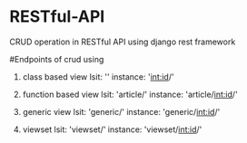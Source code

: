 # RESTful-API
CRUD operation in
RESTful API using django rest framework


#Endpoints of crud using
1. class based view
  lsit: ''
  instance: '<int:id>/'
  
2. function based view
  lsit: 'article/'
  instance: 'article/<int:id>/'
  
3. generic view
  lsit: 'generic/'
  instance: 'generic/<int:id>/'
  
4. viewset
  lsit: 'viewset/'
  instance: 'viewset/<int:id>/'